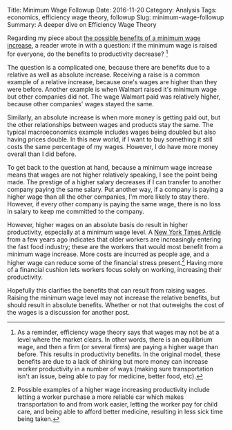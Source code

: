 Title: Minimum Wage Followup 
Date: 2016-11-20
Category: Analysis 
Tags: economics, efficiency wage theory, followup
Slug: minimum-wage-followup
Summary: A deeper dive on Efficiency Wage Theory 

Regarding my piece about [the possible benefits of a minimum wage increase](http://zachnielsen.org/raising-the-minimum-wage-could-be-a-good-idea.html "Minimum Wage Article"), a reader wrote in with a question: if the minimum wage is raised for everyone, do the benefits to productivity decrease? [^1]

The question is a complicated one, because there are benefits due to a relative as well as absolute increase. Receiving a raise is a common example of a relative increase, because one's wages are higher than they were before. Another example is when Walmart raised it's minimum wage but other companies did not. The wage Walmart paid was relatively higher, because other companies' wages stayed the same. 

Similarly, an absolute increase is when more money is getting paid out, but the other relationships between wages and products stay the same. The typical macroeconomics example includes wages being doubled but also having prices double. In this new world, if I want to buy something it still costs the same percentage of my wages. However, I do have more money overall than I did before. 

To get back to the question at hand, because a minimum wage increase means that wages are not higher relatively speaking, I see the point being made. The prestige of a higher salary decreases if I can transfer to another company paying the same salary. Put another way, if a company is paying a higher wage than all the other companies, I'm more likely to stay there. However, if every other company is paying the same wage, there is no loss in salary to keep me committed to the company.

However, higher wages on an absolute basis do result in higher productivity, especially at a minimum wage level. A [New York Times Article](http://www.nytimes.com/2013/12/01/nyregion/older-workers-are-increasingly-entering-fast-food-industry.html "Older Workers entering fast food industry") from a few years ago indicates that older workers are increasingly entering the fast food industry; these are the workers that would most benefit from a minimum wage increase. More costs are incurred as people age, and a higher wage can reduce some of the financial stress present.[^2] Having more of a financial cushion lets workers focus solely on working, increasing their productivity.    

Hopefully this clarifies the benefits that can result from raising wages. Raising the minimum wage level may not increase the relative benefits, but should result in absolute benefits. Whether or not that outweighs the cost of the wages is a discussion for another post. 

[^1]:	As a reminder, efficiency wage theory says that wages may not be at a level where the market clears. In other words, there is an equilibrium wage, and then a firm (or several firms) are paying a higher wage than before. This results in productivity benefits. In the original model, these benefits are due to a lack of shirking but more money can increase worker productivity in a number of ways (making sure transportation isn't an issue, being able to pay for medicine, better food, etc).

[^2]:	Possible examples of a higher wage increasing productivity include letting a worker purchase a more reliable car which makes transportation to and from work easier, letting the worker pay for child care, and being able to afford better medicine, resulting in less sick time being taken. 